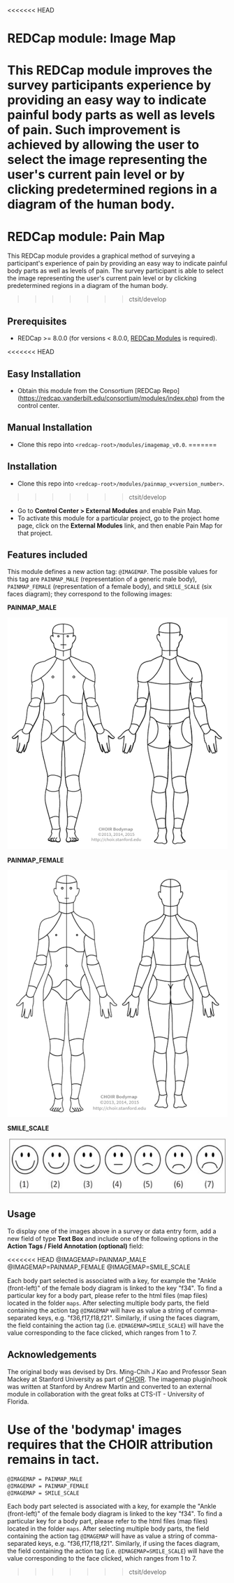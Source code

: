 <<<<<<< HEAD
# REDCap module: Image Map
This REDCap module improves the survey participants experience by providing an easy way to indicate painful body parts as well as levels of pain. Such improvement is achieved by allowing the user to select the image representing the user's current pain level or by clicking predetermined regions in a diagram of the human body.
=======
# REDCap module: Pain Map
This REDCap module provides a graphical method of surveying a participant's experience of pain by providing an easy way to indicate painful body parts as well as levels of pain. The survey participant is able to select the image representing the user's current pain level or by clicking predetermined regions in a diagram of the human body.
>>>>>>> ctsit/develop


## Prerequisites
- REDCap >= 8.0.0 (for versions < 8.0.0, [REDCap Modules](https://github.com/vanderbilt/redcap-external-modules) is required).


<<<<<<< HEAD
## Easy Installation
- Obtain this module from the Consortium [REDCap Repo] (https://redcap.vanderbilt.edu/consortium/modules/index.php) from the control center.

## Manual Installation
- Clone this repo into `<redcap-root>/modules/imagemap_v0.0`.
=======
## Installation
- Clone this repo into `<redcap-root>/modules/painmap_v<version_number>`.
>>>>>>> ctsit/develop
- Go to **Control Center > External Modules** and enable Pain Map.
- To activate this module for a particular project, go to the project home page, click on the **External Modules** link, and then enable Pain Map for that project.


## Features included
This module defines a new action tag: `@IMAGEMAP`. The possible values for this tag are `PAINMAP_MALE` (representation of a generic male body), `PAINMAP_FEMALE` (representation of a female body), and `SMILE_SCALE` (six faces diagram); they correspond to the following images:

**PAINMAP_MALE**

![PAINMAP_MALE](./img/painmap_male.png)

**PAINMAP_FEMALE**

![PAINMAP_FEMALE](./img/painmap_female.png)

**SMILE_SCALE**

![SMILE_SCALE](./img/smile_scale.png)


## Usage
To display one of the images above in a survey or data entry form, add a new field of type **Text Box** and include one of the following options in the **Action Tags / Field Annotation (optional)** field:

<<<<<<< HEAD
    @IMAGEMAP=PAINMAP_MALE 
    @IMAGEMAP=PAINMAP_FEMALE
    @IMAGEMAP=SMILE_SCALE

Each body part selected is associated with a key, for example the "Ankle (front-left)" of the female body diagram is linked to the key "f34". To find a particular key for a body part, please refer to the html files (map files) located in the folder `maps`. After selecting multiple body parts, the field containing the action tag `@IMAGEMAP` will have as value a string of comma-separated keys, e.g. "f36,f17,f18,f21". Similarly, if using the faces diagram, the field containing the action tag (i.e. `@IMAGEMAP=SMILE_SCALE`) will have the value corresponding to the face clicked, which ranges from 1 to 7.


## Acknowledgements
The original body was devised by Drs. Ming-Chih J Kao and Professor Sean Mackey at Stanford University as part of [CHOIR](choir.stanford.edu).  The imagemap plugin/hook was written at Stanford by Andrew Martin and converted to an external module in collaboration with the great folks at CTS-IT - University of Florida.

Use of the 'bodymap' images requires that the CHOIR attribution remains in tact.
=======
    @IMAGEMAP = PAINMAP_MALE
    @IMAGEMAP = PAINMAP_FEMALE
    @IMAGEMAP = SMILE_SCALE

Each body part selected is associated with a key, for example the "Ankle (front-left)" of the female body diagram is linked to the key "f34". To find a particular key for a body part, please refer to the html files (map files) located in the folder `maps`. After selecting multiple body parts, the field containing the action tag `@IMAGEMAP` will have as value a string of comma-separated keys, e.g. "f36,f17,f18,f21". Similarly, if using the faces diagram, the field containing the action tag (i.e. `@IMAGEMAP=SMILE_SCALE`) will have the value corresponding to the face clicked, which ranges from 1 to 7.
>>>>>>> ctsit/develop
